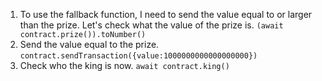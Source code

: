 1. To use the fallback function, I need to send the value equal to or larger than the prize. Let's check what the value of the prize is.
`(await contract.prize()).toNumber()`
2. Send the value equal to the prize.
`contract.sendTransaction({value:1000000000000000000})`
3. Check who the king is now.
`await contract.king()`